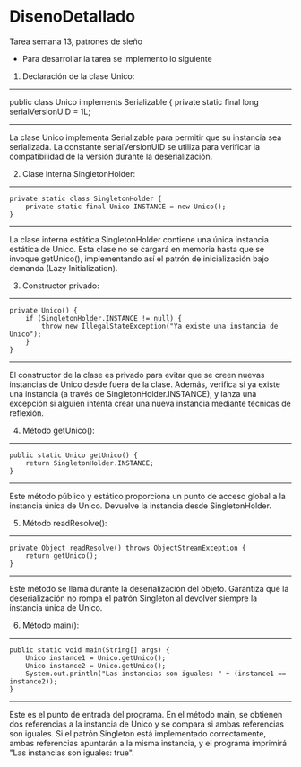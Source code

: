 # DisenoDetallado
Tarea semana 13, patrones de sieño
- Para desarrollar la tarea se implemento lo siguiente

1. Declaración de la clase Unico:

****
public class Unico implements Serializable {
    private static final long serialVersionUID = 1L;

****
La clase Unico implementa Serializable para permitir que su instancia sea serializada. La constante serialVersionUID se utiliza para verificar la compatibilidad de la versión durante la deserialización.

2. Clase interna SingletonHolder:

****
    private static class SingletonHolder {
        private static final Unico INSTANCE = new Unico();
    }
****
La clase interna estática SingletonHolder contiene una única instancia estática de Unico. Esta clase no se cargará en memoria hasta que se invoque getUnico(), implementando así el patrón de inicialización bajo demanda (Lazy Initialization). 

3. Constructor privado:

*****
    private Unico() {
        if (SingletonHolder.INSTANCE != null) {
            throw new IllegalStateException("Ya existe una instancia de Unico");
        }
    }
******
El constructor de la clase es privado para evitar que se creen nuevas instancias de Unico desde fuera de la clase. Además, verifica si ya existe una instancia (a través de SingletonHolder.INSTANCE), y lanza una excepción si alguien intenta crear una nueva instancia mediante técnicas de reflexión.

4. Método getUnico():

*****
    public static Unico getUnico() {
        return SingletonHolder.INSTANCE;
    }
*****

Este método público y estático proporciona un punto de acceso global a la instancia única de Unico. Devuelve la instancia desde SingletonHolder.

5. Método readResolve():

*****
    private Object readResolve() throws ObjectStreamException {
        return getUnico();
    }
*****
Este método se llama durante la deserialización del objeto. Garantiza que la deserialización no rompa el patrón Singleton al devolver siempre la instancia única de Unico.

6. Método main():

*****
    public static void main(String[] args) {
        Unico instance1 = Unico.getUnico();
        Unico instance2 = Unico.getUnico();
        System.out.println("Las instancias son iguales: " + (instance1 == instance2));
    }
*****
Este es el punto de entrada del programa. En el método main, se obtienen dos referencias a la instancia de Unico y se compara si ambas referencias son iguales. Si el patrón Singleton está implementado correctamente, ambas referencias apuntarán a la misma instancia, y el programa imprimirá "Las instancias son iguales: true".
